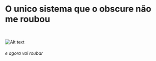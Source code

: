 #  O unico sistema que o obscure não me roubou
<br/>

![Alt text](https://media.discordapp.net/attachments/843853528198938714/844897776529178644/unknown.png "evill")

###### e agora vai roubar
